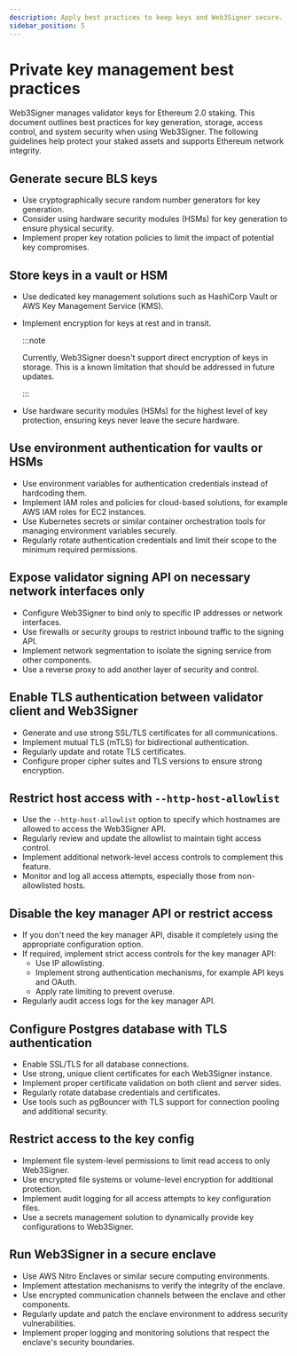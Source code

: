 ```yaml
---
description: Apply best practices to keep keys and Web3Signer secure.
sidebar_position: 5
---
```


# Private key management best practices

Web3Signer manages validator keys for Ethereum 2.0 staking.
This document outlines best practices for key generation, storage, access control, and system security when using Web3Signer.
The following guidelines help protect your staked assets and supports Ethereum network integrity.

## Generate secure BLS keys

- Use cryptographically secure random number generators for key generation.
- Consider using hardware security modules (HSMs) for key generation to ensure physical security.
- Implement proper key rotation policies to limit the impact of potential key compromises.

## Store keys in a vault or HSM

- Use dedicated key management solutions such as HashiCorp Vault or AWS Key Management Service (KMS).
- Implement encryption for keys at rest and in transit.

  :::note

  Currently, Web3Signer doesn't support direct encryption of keys in storage. This is a known limitation that should be addressed in future updates.

  :::

- Use hardware security modules (HSMs) for the highest level of key protection, ensuring keys never leave the secure hardware.

## Use environment authentication for vaults or HSMs

- Use environment variables for authentication credentials instead of hardcoding them.
- Implement IAM roles and policies for cloud-based solutions, for example AWS IAM roles for EC2 instances.
- Use Kubernetes secrets or similar container orchestration tools for managing environment variables securely.
- Regularly rotate authentication credentials and limit their scope to the minimum required permissions.

## Expose validator signing API on necessary network interfaces only

- Configure Web3Signer to bind only to specific IP addresses or network interfaces.
- Use firewalls or security groups to restrict inbound traffic to the signing API.
- Implement network segmentation to isolate the signing service from other components.
- Use a reverse proxy to add another layer of security and control.

## Enable TLS authentication between validator client and Web3Signer

- Generate and use strong SSL/TLS certificates for all communications.
- Implement mutual TLS (mTLS) for bidirectional authentication.
- Regularly update and rotate TLS certificates.
- Configure proper cipher suites and TLS versions to ensure strong encryption.

## Restrict host access with `--http-host-allowlist`

- Use the `--http-host-allowlist` option to specify which hostnames are allowed to access the Web3Signer API.
- Regularly review and update the allowlist to maintain tight access control.
- Implement additional network-level access controls to complement this feature.
- Monitor and log all access attempts, especially those from non-allowlisted hosts.

## Disable the key manager API or restrict access

- If you don't need the key manager API, disable it completely using the appropriate configuration option.
- If required, implement strict access controls for the key manager API:
  - Use IP allowlisting.
  - Implement strong authentication mechanisms, for example API keys and OAuth.
  - Apply rate limiting to prevent overuse.
- Regularly audit access logs for the key manager API.

## Configure Postgres database with TLS authentication

- Enable SSL/TLS for all database connections.
- Use strong, unique client certificates for each Web3Signer instance.
- Implement proper certificate validation on both client and server sides.
- Regularly rotate database credentials and certificates.
- Use tools such as pgBouncer with TLS support for connection pooling and additional security.

## Restrict access to the key config

- Implement file system-level permissions to limit read access to only Web3Signer.
- Use encrypted file systems or volume-level encryption for additional protection.
- Implement audit logging for all access attempts to key configuration files.
- Use a secrets management solution to dynamically provide key configurations to Web3Signer.

## Run Web3Signer in a secure enclave

- Use AWS Nitro Enclaves or similar secure computing environments.
- Implement attestation mechanisms to verify the integrity of the enclave.
- Use encrypted communication channels between the enclave and other components.
- Regularly update and patch the enclave environment to address security vulnerabilities.
- Implement proper logging and monitoring solutions that respect the enclave's security boundaries.
